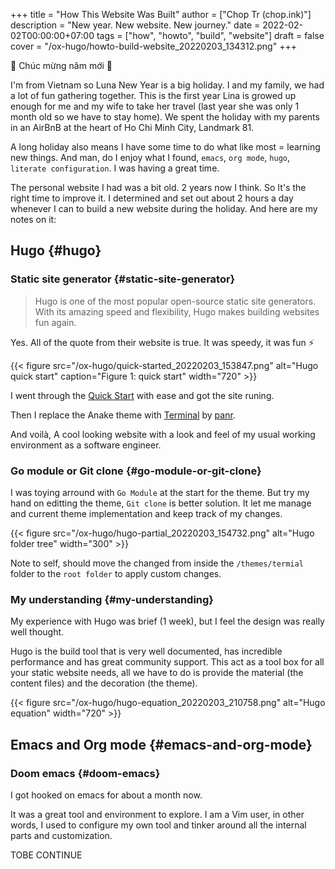 +++
title = "How This Website Was Built"
author = ["Chop Tr (chop.ink)"]
description = "New year. New website. New journey."
date = 2022-02-02T00:00:00+07:00
tags = ["how", "howto", "build", "website"]
draft = false
cover = "/ox-hugo/howto-build-website_20220203_134312.png"
+++

🎉 Chúc mừng năm mới 🎉

I'm from Vietnam so Luna New Year is a big holiday. I and my family, we had a lot of fun gathering together. This is the first year Lina is growed up enough for me and my wife to take her travel (last year she was only 1 month old so we have to stay home). We spent the holiday with my parents in an AirBnB at the heart of Ho Chi Minh City, Landmark 81.

A long holiday also means I have some time to do what like most = learning new things. And man, do I enjoy what I found, `emacs`, `org mode`, `hugo`, `literate configuration`. I was having a great time.

The personal website I had was a bit old. 2 years now I think. So It's the right time to improve it. I determined and set out about 2 hours a day whenever I can to build a new website during the holiday. And here are my notes on it:


## Hugo {#hugo}


### Static site generator {#static-site-generator}

> Hugo is one of the most popular open-source static site generators. With its amazing speed and flexibility, Hugo makes building websites fun again.

Yes. All of the quote from their website is true. It was speedy, it was fun ⚡

{{< figure src="/ox-hugo/quick-started_20220203_153847.png" alt="Hugo quick start" caption="Figure 1: quick start" width="720" >}}

I went through the [Quick Start](https://gohugo.io/getting-started/quick-start/) with ease and got the site runing.

Then I replace the Anake theme with [Terminal](https://themes.gohugo.io/themes/hugo-theme-terminal/) by [panr](https://twitter.com/panr).

And voilà, A cool looking website with a look and feel of my usual working environment as a software engineer.


### Go module or Git clone {#go-module-or-git-clone}

I was toying arround with `Go Module` at the start for the theme. But try my hand on editting the theme, `Git clone` is better solution. It let me manage and current theme implementation and keep track of my changes.

{{< figure src="/ox-hugo/hugo-partial_20220203_154732.png" alt="Hugo folder tree" width="300" >}}

Note to self, should move the changed from inside the `/themes/termial` folder to the `root folder` to apply custom changes.


### My understanding {#my-understanding}

My experience with Hugo was brief (1 week), but I feel the design was really well thought.

Hugo is the build tool that is very well documented, has incredible performance and has great community support. This act as a tool box for all your static website needs, all we have to do is provide the material (the content files) and the decoration (the theme).

{{< figure src="/ox-hugo/hugo-equation_20220203_210758.png" alt="Hugo equation" width="720" >}}


## Emacs and Org mode {#emacs-and-org-mode}


### Doom emacs {#doom-emacs}

I got hooked on emacs for about a month now.

It was a great tool and environment to explore. I am a Vim user, in other words, I used to configure my own tool and tinker around all the internal parts and customization.

TOBE CONTINUE
